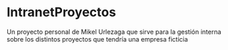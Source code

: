 # IntranetProyectos
Un proyecto personal de Mikel Urlezaga que sirve para la gestión interna sobre los distintos proyectos que tendría una empresa ficticia

